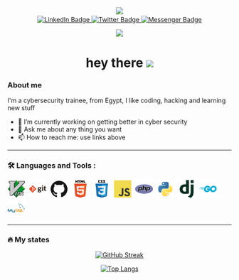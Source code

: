 <div id="header" align="center">
  <img src="https://media2.giphy.com/media/YRMb6dd7zprS00JdGZ/giphy.gif" width="150"/>
  <div id="badges" >
    <a href="https://www.linkedin.com/in/mohammed-ahmed-919705187">
        <img src="https://img.shields.io/badge/LinkedIn-blue?style=for-the-badge&logo=linkedin&logoColor=white" alt="LinkedIn Badge"/>
    </a>
    <a href="https://twitter.com/CANITEYv01">
        <img src="https://img.shields.io/badge/Twitter-black?style=for-the-badge&logo=twitter&logoColor=white" alt="Twitter Badge"/>
    </a>
    <a href="https://m.me/mohamedmed.01345">
        <img src="https://img.shields.io/badge/messenger-skyblue?logo=messenger&logoColor=black&style=for-the-badge" alt="Messenger Badge"/>
    </a>
</div>
  
  ![](https://komarev.com/ghpvc/?username=CANITEY&style=for-the-badge)
</div>
<h1 align=center>
  hey there
  <img src="https://media.giphy.com/media/hvRJCLFzcasrR4ia7z/giphy.gif" width="30px"/>
</h1>

### About me
I'm a cybersecurity trainee, from Egypt, I like coding, hacking and learning new stuff
- 🔭 I’m currently working on getting better in cyber security
- 💬 Ask me about any thing you want
- 📫 How to reach me: use links above

----

### :hammer_and_wrench: Languages and Tools :
<div>
  <img src="https://raw.githubusercontent.com/devicons/devicon/master/icons/vim/vim-original.svg" title="Vim" alt="Vim" width="40" height="40"/>&nbsp;
  <img src="https://github.com/devicons/devicon/blob/master/icons/git/git-original-wordmark.svg" title="git" alt="git" width="40" height="40"/>&nbsp;
  <img src="https://github.com/devicons/devicon/blob/master/icons/github/github-original.svg" title="github" alt="github" width="40" height="40"/>&nbsp;
  <img src="https://raw.githubusercontent.com/devicons/devicon/master/icons/html5/html5-original-wordmark.svg" title="HTML" alt="HTML" width="40" height="40"/>&nbsp;
  <img src="https://github.com/devicons/devicon/blob/master/icons/css3/css3-original-wordmark.svg" title="css" alt="css" width="40" height="40"/>&nbsp;
  <img src="https://github.com/devicons/devicon/blob/master/icons/javascript/javascript-original.svg" title="js" alt="js" width="40" height="40"/>&nbsp;
  <img src="https://github.com/devicons/devicon/blob/master/icons/php/php-original.svg"  title="php" alt="php" width="40" height="40"/>&nbsp;
  <img src="https://github.com/devicons/devicon/blob/master/icons/python/python-original.svg" title="python" alt="python" width="40" height="40"/>&nbsp;
  <img src="https://github.com/devicons/devicon/blob/master/icons/django/django-plain.svg" title="djanog" alt="djanog" width="40" height="40"/>&nbsp;
  <img src="https://github.com/devicons/devicon/blob/master/icons/go/go-original-wordmark.svg" title="go" alt="go" width="40" height="40"/>&nbsp;
  <img src="https://github.com/devicons/devicon/blob/master/icons/mysql/mysql-original-wordmark.svg" title="MySQL"  alt="MySQL" width="40" height="40"/>
</div>

----

### :fire: My states
<div align=center>
  
[![GitHub Streak](http://github-readme-streak-stats.herokuapp.com?user=CANITEY&theme=highcontrast&border_radius=1.5)](https://git.io/streak-stats)

[![Top Langs](https://github-readme-stats.vercel.app/api/top-langs/?username=CANITEY&layout=compact&theme=vision-friendly-dark&hide_progress=true)](https://github.com/anuraghazra/github-readme-stats)

</div>
<!--
**CANITEY/CANITEY** is a ✨ _special_ ✨ repository because its `README.md` (this file) appears on your GitHub profile.

Here are some ideas to get you started:

- 🔭 I’m currently working on ...
- 🌱 I’m currently learning ...
- 👯 I’m looking to collaborate on ...
- 🤔 I’m looking for help with ...
- 💬 Ask me about ...
- 📫 How to reach me: ...
- 😄 Pronouns: ...
- ⚡ Fun fact: ...
-->
